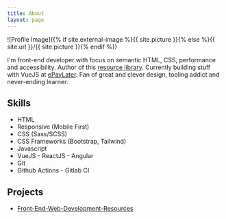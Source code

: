 ```yaml
---
title: About
layout: page
---
```

![Profile Image]({% if site.external-image %}{{ site.picture }}{% else %}{{ site.url }}/{{ site.picture }}{% endif %})

I'm front-end developer with focus on semantic HTML, CSS, performance and accessibility. Author of this [resource library](https://github.com/RitikPatni/Front-End-Web-Development-Resources). Currently building stuff with VueJS at [ePayLater](https://epaylater.in). Fan of great and clever design, tooling addict and never-ending learner.

## Skills

* HTML
* Responsive (Mobile First)
* CSS (Sass/SCSS)
* CSS Frameworks (Bootstrap, Tailwind)
* Javascript
* VueJS - ReactJS - Angular
* Git
* Github Actions - Gitlab CI

## Projects

* [Front-End-Web-Development-Resources](https://github.com/RitikPatni/Front-End-Web-Development-Resources)
